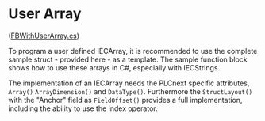 # User Array
([FBWithUserArray.cs](FBWithUserArray.cs))

To program a user defined IECArray, it is recommended to use the complete sample struct - provided here - as a template.
The sample function block shows how to use these arrays in C#, especially with IECStrings.

The implementation of an IECArray needs the PLCnext specific attributes, `Array()` `ArrayDimension()` and `DataType()`.
Furthermore the `StructLayout()` with the "Anchor" field as `FieldOffset()` provides a full implementation, including the ability to use the index operator.